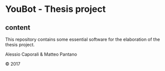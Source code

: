 # YouBot - Thesis project

## content

This repository contains some essential software for the elaboration of the thesis project.


Alessio Caporali & Matteo Pantano

 © 2017
